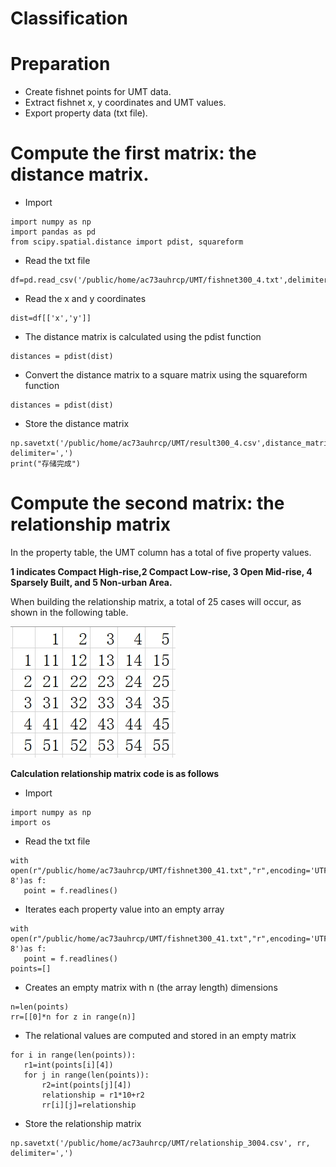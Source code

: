 # Classification

# Preparation
- Create fishnet points for UMT data.
- Extract fishnet x, y coordinates and UMT values.
- Export property data (txt file).

# Compute the first matrix: the distance matrix.
- Import
 ```
import numpy as np
import pandas as pd
from scipy.spatial.distance import pdist, squareform
```
- Read the txt file
 ```
df=pd.read_csv('/public/home/ac73auhrcp/UMT/fishnet300_4.txt',delimiter=',',header='infer')
 ```
- Read the x and y coordinates
 ```
dist=df[['x','y']]
 ```
- The distance matrix is calculated using the pdist function
 ```
distances = pdist(dist)
 ```
- Convert the distance matrix to a square matrix using the squareform function
 ```
distances = pdist(dist)
 ```
- Store the distance matrix
 ```
np.savetxt('/public/home/ac73auhrcp/UMT/result300_4.csv',distance_matrix, delimiter=',')
print("存储完成")
 ```

# Compute the second matrix: the relationship matrix
In the property table, the UMT column has a total of five property values.

**1 indicates Compact High-rise,2 Compact Low-rise, 3 Open Mid-rise, 4 Sparsely Built, and 5 Non-urban Area.**

When building the relationship matrix, a total of 25 cases will occur, as shown in the following table.

![](/relationship.jpg) 

**Calculation relationship matrix code is as follows**
- Import
 ```
import numpy as np
import os 
```
- Read the txt file
 ```
with open(r"/public/home/ac73auhrcp/UMT/fishnet300_41.txt","r",encoding='UTF-8')as f:
    point = f.readlines()
 ```
- Iterates each property value into an empty array
 ```
with open(r"/public/home/ac73auhrcp/UMT/fishnet300_41.txt","r",encoding='UTF-8')as f:
    point = f.readlines()
points=[]
 ```
- Creates an empty matrix with n (the array length) dimensions
 ```
n=len(points)
rr=[[0]*n for z in range(n)]
 ```
- The relational values are computed and stored in an empty matrix
 ```
for i in range(len(points)):
    r1=int(points[i][4])
    for j in range(len(points)):
        r2=int(points[j][4])
        relationship = r1*10+r2
        rr[i][j]=relationship
 ```
- Store the relationship matrix
 ```
np.savetxt('/public/home/ac73auhrcp/UMT/relationship_3004.csv', rr, delimiter=',')
 ```

